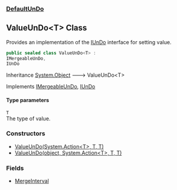 ### [DefaultUnDo](./DefaultUnDo.md 'DefaultUnDo')
## ValueUnDo&lt;T&gt; Class
Provides an implementation of the [IUnDo](./DefaultUnDo-IUnDo.md 'DefaultUnDo.IUnDo') interface for setting value.  
```csharp
public sealed class ValueUnDo<T> :
IMergeableUnDo,
IUnDo
```
Inheritance [System.Object](https://docs.microsoft.com/en-us/dotnet/api/System.Object 'System.Object') &#129106; ValueUnDo&lt;T&gt;  

Implements [IMergeableUnDo](./DefaultUnDo-IMergeableUnDo.md 'DefaultUnDo.IMergeableUnDo'), [IUnDo](./DefaultUnDo-IUnDo.md 'DefaultUnDo.IUnDo')  
#### Type parameters
<a name='DefaultUnDo-ValueUnDo-T--T'></a>
`T`  
The type of value.  
  
### Constructors
- [ValueUnDo(System.Action&lt;T&gt;, T, T)](./DefaultUnDo-ValueUnDo-T--ValueUnDo(System-Action-T-_T_T).md 'DefaultUnDo.ValueUnDo&lt;T&gt;.ValueUnDo(System.Action&lt;T&gt;, T, T)')
- [ValueUnDo(object, System.Action&lt;T&gt;, T, T)](./DefaultUnDo-ValueUnDo-T--ValueUnDo(object_System-Action-T-_T_T).md 'DefaultUnDo.ValueUnDo&lt;T&gt;.ValueUnDo(object, System.Action&lt;T&gt;, T, T)')
### Fields
- [MergeInterval](./DefaultUnDo-ValueUnDo-T--MergeInterval.md 'DefaultUnDo.ValueUnDo&lt;T&gt;.MergeInterval')
